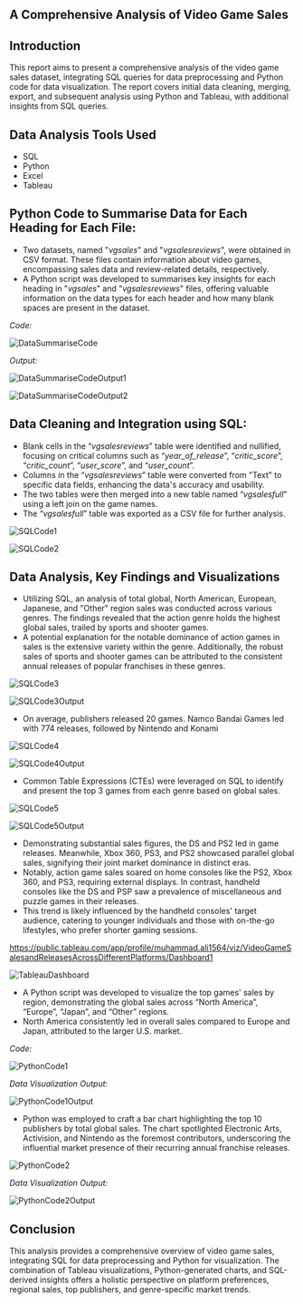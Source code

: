 
## A Comprehensive Analysis of Video Game Sales
## Introduction

This report aims to present a comprehensive analysis of the video game sales dataset, integrating SQL queries for data preprocessing and Python code for data visualization. The report covers initial data cleaning, merging, export, and subsequent analysis using Python and Tableau, with additional insights from SQL queries.
## Data Analysis Tools Used

- SQL
- Python
- Excel
- Tableau


## Python Code to Summarise Data for Each Heading for Each File:

- Two datasets, named "*vgsales*" and "*vgsalesreviews*", were obtained in CSV format. These files contain information about video games, encompassing sales data and review-related details, respectively.
- A Python script was developed to summarises key insights for each heading in "*vgsales*" and "*vgsalesreviews*" files, offering valuable information on the data types for each header and how many blank spaces are present in the dataset.

*Code:*

![DataSummariseCode](https://i.imgur.com/QnJU0d1.png)

*Output:*

![DataSummariseCodeOutput1](https://i.imgur.com/mG880Lg.png)

![DataSummariseCodeOutput2](https://i.imgur.com/pymT0ep.png)


## Data Cleaning and Integration using SQL:

- Blank cells in the “*vgsalesreviews*” table were identified and nullified, focusing on critical columns such as “*year_of_release*”, “*critic_score*”, “*critic_count*”, “*user_score*”, and “*user_count*”.
- Columns in the “*vgsalesreviews*” table were converted from "Text" to specific data fields, enhancing the data's accuracy and usability.
- The two tables were then merged into a new table named “*vgsalesfull*” using a left join on the game names.
- The “*vgsalesfull*” table was exported as a CSV file for further analysis.

![SQLCode1](https://i.imgur.com/98mvk9c.png)

![SQLCode2](https://i.imgur.com/KeATgQQ.png)


## Data Analysis, Key Findings and Visualizations

- Utilizing SQL, an analysis of total global, North American, European, Japanese, and "Other" region sales was conducted across various genres. The findings revealed that the action genre holds the highest global sales, trailed by sports and shooter games.
- A potential explanation for the notable dominance of action games in sales is the extensive variety within the genre. Additionally, the robust sales of sports and shooter games can be attributed to the consistent annual releases of popular franchises in these genres. 

![SQLCode3](https://i.imgur.com/rYno22y.png)

![SQLCode3Output](https://i.imgur.com/ZljZyPT.png)

- On average, publishers released 20 games. Namco Bandai Games led with 774 releases, followed by Nintendo and Konami

![SQLCode4](https://i.imgur.com/DwM8eHb.png)

![SQLCode4Output](https://i.imgur.com/YBz33HF.png)

- Common Table Expressions (CTEs) were leveraged on SQL to identify and present the top 3 games from each genre based on global sales.

![SQLCode5](https://i.imgur.com/nyBvFyh.png)

![SQLCode5Output](https://i.imgur.com/jqPKsB1.png)


- Demonstrating substantial sales figures, the DS and PS2 led in game releases. Meanwhile, Xbox 360, PS3, and PS2 showcased parallel global sales, signifying their joint market dominance in distinct eras.
- Notably, action game sales soared on home consoles like the PS2, Xbox 360, and PS3, requiring external displays. In contrast, handheld consoles like the DS and PSP saw a prevalence of miscellaneous and puzzle games in their releases.
- This trend is likely influenced by the handheld consoles' target audience, catering to younger individuals and those with on-the-go lifestyles, who prefer shorter gaming sessions.

https://public.tableau.com/app/profile/muhammad.ali1564/viz/VideoGameSalesandReleasesAcrossDifferentPlatforms/Dashboard1

![TableauDashboard](https://i.imgur.com/TLf3pz9.png)

- A Python script was developed to visualize the top games' sales by region, demonstrating the global sales across “North America”, “Europe”, “Japan”, and “Other” regions.
- North America consistently led in overall sales compared to Europe and Japan, attributed to the larger U.S. market.

*Code:*

![PythonCode1](https://i.imgur.com/8N41mHC.png)

*Data Visualization Output:*

![PythonCode1Output](https://i.imgur.com/ra9zWwL.png)

- Python was employed to craft a bar chart highlighting the top 10 publishers by total global sales. The chart spotlighted Electronic Arts, Activision, and Nintendo as the foremost contributors, underscoring the influential market presence of their recurring annual franchise releases.

![PythonCode2](https://i.imgur.com/0rHf6C0.png)

*Data Visualization Output:*

![PythonCode2Output](https://i.imgur.com/zhVTW60.png)


## Conclusion

This analysis provides a comprehensive overview of video game sales, integrating SQL for data preprocessing and Python for visualization. The combination of Tableau visualizations, Python-generated charts, and SQL-derived insights offers a holistic perspective on platform preferences, regional sales, top publishers, and genre-specific market trends.